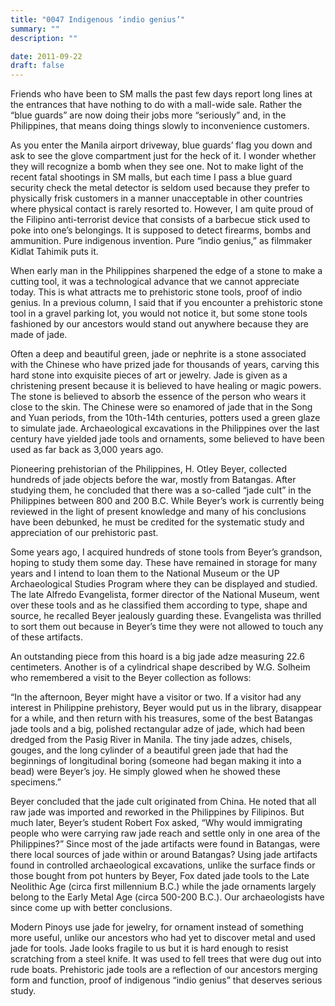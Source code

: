 ```yaml
---
title: "0047 Indigenous ‘indio genius’"
summary: ""
description: ""

date: 2011-09-22
draft: false
---
```


Friends who have been to SM malls the past few days report long lines at the entrances that have nothing to do with a mall-wide sale. Rather the “blue guards” are now doing their jobs more “seriously” and, in the Philippines, that means doing things slowly to inconvenience customers.

As you enter the Manila airport driveway, blue guards’ flag you down and ask to see the glove compartment just for the heck of it. I wonder whether they will recognize a bomb when they see one. Not to make light of the recent fatal shootings in SM malls, but each time I pass a blue guard security check the metal detector is seldom used because they prefer to physically frisk customers in a manner unacceptable in other countries where physical contact is rarely resorted to. However, I am quite proud of the Filipino anti-terrorist device that consists of a barbecue stick used to poke into one’s belongings. It is supposed to detect firearms, bombs and ammunition. Pure indigenous invention. Pure “indio genius,” as filmmaker Kidlat Tahimik puts it.

When early man in the Philippines sharpened the edge of a stone to make a cutting tool, it was a technological advance that we cannot appreciate today. This is what attracts me to prehistoric stone tools, proof of indio genius. In a previous column, I said that if you encounter a prehistoric stone tool in a gravel parking lot, you would not notice it, but some stone tools fashioned by our ancestors would stand out anywhere because they are made of jade.

Often a deep and beautiful green, jade or nephrite is a stone associated with the Chinese who have prized jade for thousands of years, carving this hard stone into exquisite pieces of art or jewelry. Jade is given as a christening present because it is believed to have healing or magic powers. The stone is believed to absorb the essence of the person who wears it close to the skin. The Chinese were so enamored of jade that in the Song and Yuan periods, from the 10th-14th centuries, potters used a green glaze to simulate jade. Archaeological excavations in the Philippines over the last century have yielded jade tools and ornaments, some believed to have been used as far back as 3,000 years ago.

Pioneering prehistorian of the Philippines, H. Otley Beyer, collected hundreds of jade objects before the war, mostly from Batangas. After studying them, he concluded that there was a so-called “jade cult” in the Philippines between 800 and 200 B.C. While Beyer’s work is currently being reviewed in the  light of present knowledge and many of his conclusions have been debunked, he must be credited for the systematic study and appreciation of our prehistoric past.

Some years ago, I acquired hundreds of stone tools from Beyer’s grandson, hoping to  study them some day. These have remained in storage for many years and I intend to loan them to the National Museum or the UP Archaeological Studies Program where they can be displayed and studied. The late Alfredo Evangelista, former director of the National Museum, went over these tools and as he classified them according to type, shape and source, he recalled Beyer jealously guarding these. Evangelista was thrilled to sort them out because in Beyer’s time they were not allowed to touch any of these artifacts.

An outstanding piece from this hoard is a big jade adze measuring 22.6 centimeters. Another is of a cylindrical shape described by W.G. Solheim who remembered a visit to the Beyer collection as follows:

“In the afternoon, Beyer might have a visitor or two. If a visitor had any interest in Philippine prehistory, Beyer would put us in the library, disappear for a while, and then return with his treasures, some of the best Batangas jade tools and a big, polished rectangular adze of jade, which had been dredged from the Pasig River in Manila. The tiny jade adzes, chisels, gouges, and the long cylinder of a beautiful green jade that had the beginnings of longitudinal boring (someone had began making it into a bead) were Beyer’s joy. He simply glowed when he showed these specimens.”

Beyer concluded that the jade cult originated from China. He noted that all raw jade was imported and reworked in the Philippines by Filipinos. But much later, Beyer’s student Robert Fox asked, “Why would immigrating people who were carrying raw jade reach and settle only in one area of the Philippines?” Since most of the jade artifacts were found in Batangas, were there local sources of jade within or around Batangas? Using jade artifacts found in controlled archaeological excavations, unlike the surface finds or those bought from pot hunters by Beyer, Fox dated jade tools to the Late Neolithic Age (circa first millennium B.C.) while the jade ornaments largely belong to the Early Metal Age (circa 500-200 B.C.). Our archaeologists have since come up with better conclusions.

Modern Pinoys use jade for jewelry, for ornament instead of something more useful, unlike our ancestors who had yet to discover metal and used jade for tools. Jade looks fragile to us but it is hard enough to resist scratching from a steel knife. It was used to fell trees that were dug out into rude boats. Prehistoric jade tools are a reflection of our ancestors merging form and function, proof of indigenous “indio genius” that deserves serious study.
